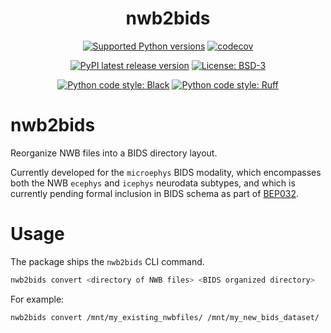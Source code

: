 <p align="center">
  <h1 align="center">nwb2bids</h3>
  <p align="center">
    <a href="https://pypi.org/project/nwb2bids/"><img alt="Supported Python versions" src="https://img.shields.io/pypi/pyversions/nwb2bids.svg"></a>
    <a href="https://codecov.io/github/con/nwb2bids?branch=main"><img alt="codecov" src="https://codecov.io/github/con/nwb2bids/coverage.svg?branch=main"></a>
  </p>
  <p align="center">
    <a href="https://pypi.org/project/nwb2bids/"><img alt="PyPI latest release version" src="https://badge.fury.io/py/nwb2bids.svg?id=py&kill_cache=1"></a>
    <a href="https://github.com/con/nwb2bids/blob/main/LICENSE.txt"><img alt="License: BSD-3" src="https://img.shields.io/pypi/l/nwb2bids.svg"></a>
  </p>
  <p align="center">
    <a href="https://github.com/psf/black"><img alt="Python code style: Black" src="https://img.shields.io/badge/python_code_style-black-000000.svg"></a>
    <a href="https://github.com/astral-sh/ruff"><img alt="Python code style: Ruff" src="https://img.shields.io/endpoint?url=https://raw.githubusercontent.com/astral-sh/ruff/main/assets/badge/v2.json"></a>
  </p>
</p>

# nwb2bids

Reorganize NWB files into a BIDS directory layout.

Currently developed for the `microephys` BIDS modality, which encompasses both the NWB `ecephys` and `icephys` neurodata subtypes, and which is currently pending formal inclusion in BIDS schema as part of [BEP032](https://github.com/bids-standard/bids-specification/pull/1705).

# Usage

The package ships the `nwb2bids` CLI command.

```bash
nwb2bids convert <directory of NWB files> <BIDS organized directory>
```

For example:

```bash
nwb2bids convert /mnt/my_existing_nwbfiles/ /mnt/my_new_bids_dataset/
```

